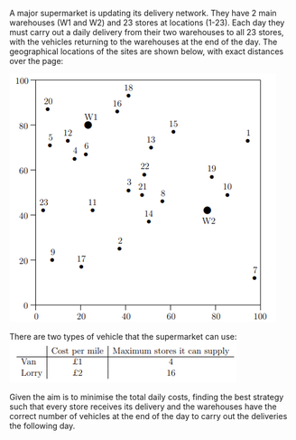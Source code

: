 A major supermarket is updating its delivery network. They have 2 main warehouses
(W1 and W2) and 23 stores at locations (1-23). Each day they must carry out a daily
delivery from their two warehouses to all 23 stores, with the vehicles returning to the warehouses at the end of the day. The geographical locations of the sites are shown below, with
exact distances over the page:

![store Distribution](/Geographic_location.PNG)

There are two types of vehicle that the supermarket can use:
![Vehicle Cost ](/Cost_Vahicle.PNG)

Given the aim is to minimise the total daily costs, finding the best strategy such that
every store receives its delivery and the warehouses have the correct number of vehicles at
the end of the day to carry out the deliveries the following day.